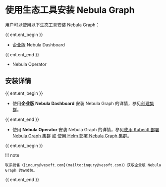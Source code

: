 # 使用生态工具安装 Nebula Graph

用户可以使用以下生态工具安装 Nebula Graph：

{{ ent.ent_begin }}
- 企业版 Nebula Dashboard

{{ ent.ent_end }}

- Nebula Operator

## 安装详情

{{ ent.ent_begin }}
- 使用**企业版 Nebula Dashboard** 安装 Nebula Graph 的详情，参见[创建集群](../../nebula-dashboard-ent/3.create-import-dashboard/1.create-cluster.md)。

{{ ent.ent_end }}

- 使用 **Nebula Operator** 安装 Nebula Graph 的详情，参见[使用 Kubectl 部署 Nebula Graph 集群](../../nebula-operator/3.deploy-nebula-graph-cluster/3.1create-cluster-with-kubectl.md) 或 [使用 Helm 部署 Nebula Graph 集群](../../nebula-operator/3.deploy-nebula-graph-cluster/3.2create-cluster-with-helm.md)。

{{ ent.ent_begin }}

!!! note

    联系销售（[inqury@vesoft.com](mailto:inqury@vesoft.com)）获取企业版 Nebula Graph 的安装包。
{{ ent.ent_end }}